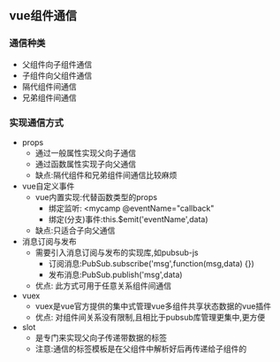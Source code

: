 ## vue组件通信

### 通信种类

- 父组件向子组件通信
- 子组件向父组件通信
- 隔代组件间通信
- 兄弟组件间通信

### 实现通信方式

- props
  - 通过一般属性实现父向子通信
  - 通过函数属性实现子向父通信
  - 缺点:隔代组件和兄弟组件间通信比较麻烦
- vue自定义事件
  - vue内置实现:代替函数类型的props
    - 绑定监听: <mycamp @eventName="callback"
    - 绑定(分支)事件:this.$emit('eventName',data)
  - 缺点:只适合子向父通信
- 消息订阅与发布
  - 需要引入消息订阅与发布的实现库,如pubsub-js
    - 订阅消息:PubSub.subscribe('msg',function(msg,data) {})
    - 发布消息:PubSub.publish('msg',data)
  - 优点: 此方式可用于任意关系组件间通信
- vuex
  - vuex是vue官方提供的集中式管理vue多组件共享状态数据的vue插件
  - 优点: 对组件间关系没有限制,且相比于pubsub库管理更集中,更方便
- slot
  - 是专门来实现父向子传递带数据的标签
  - 注意:通信的标签模板是在父组件中解析好后再传递给子组件的